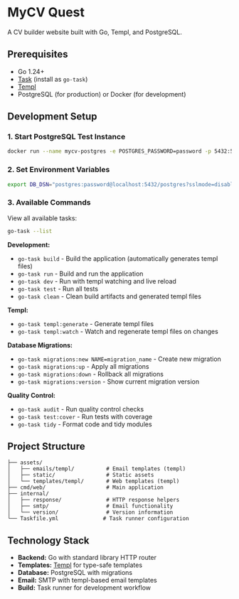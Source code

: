 # MyCV Quest

A CV builder website built with Go, Templ, and PostgreSQL.

## Prerequisites

- Go 1.24+
- [Task](https://taskfile.dev/installation/) (install as `go-task`)
- [Templ](https://templ.guide/quick-start/installation)
- PostgreSQL (for production) or Docker (for development)

## Development Setup

### 1. Start PostgreSQL Test Instance

```bash
docker run --name mycv-postgres -e POSTGRES_PASSWORD=password -p 5432:5432 -d postgres:latest
```

### 2. Set Environment Variables

```bash
export DB_DSN="postgres:password@localhost:5432/postgres?sslmode=disable"
```

### 3. Available Commands

View all available tasks:
```bash
go-task --list
```

**Development:**
- `go-task build` - Build the application (automatically generates templ files)
- `go-task run` - Build and run the application
- `go-task dev` - Run with templ watching and live reload
- `go-task test` - Run all tests
- `go-task clean` - Clean build artifacts and generated templ files

**Templ:**
- `go-task templ:generate` - Generate templ files
- `go-task templ:watch` - Watch and regenerate templ files on changes

**Database Migrations:**
- `go-task migrations:new NAME=migration_name` - Create new migration
- `go-task migrations:up` - Apply all migrations
- `go-task migrations:down` - Rollback all migrations
- `go-task migrations:version` - Show current migration version

**Quality Control:**
- `go-task audit` - Run quality control checks
- `go-task test:cover` - Run tests with coverage
- `go-task tidy` - Format code and tidy modules

## Project Structure

```
├── assets/
│   ├── emails/templ/          # Email templates (templ)
│   ├── static/                # Static assets
│   └── templates/templ/       # Web templates (templ)
├── cmd/web/                   # Main application
├── internal/
│   ├── response/              # HTTP response helpers
│   ├── smtp/                  # Email functionality
│   └── version/               # Version information
└── Taskfile.yml              # Task runner configuration
```

## Technology Stack

- **Backend:** Go with standard library HTTP router
- **Templates:** [Templ](https://templ.guide/) for type-safe templates
- **Database:** PostgreSQL with migrations
- **Email:** SMTP with templ-based email templates
- **Build:** Task runner for development workflow

